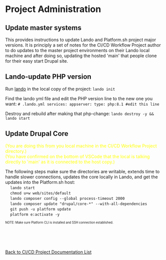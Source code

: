
# Project Administration
## Update master systems

This provides instructions to update Lando and Platform.sh project major versions.  It is principly a set of notes for the CI/CD Workflow Project author to do updates to the master project environments on their Lando local machine and after doing so, updating the hosted 'main' that people clone for their easy start Drupal site.

## Lando-update PHP version

Run [lando](https://docs.lando.dev/) in the local copy of the project:
`lando init`

Find the lando yml file and edit the PHP version line to the new one you want:
`# .lando.yml
services:
  appserver:
    type: php:8.1 #edit this line`

Destroy and rebuild after making that php-change:
`lando destroy -y && lando start`

## Update Drupal Core
<font color=yellow>(You are doing this from you local machine in the CI/CD Workflow Project directory.)</font><br>
<font color=yellow>(You have confirmed on the bottom of VSCode that the local is talking directly to 'main' as it is connected to the host copy.)</font>

The following steps make sure the directories are writable, extends time to handle slower connections, updates the core locally in Lando, and get the updates into the Platform.sh host:<br> 
&nbsp;&nbsp;&nbsp;&nbsp;`lando start`<br>
&nbsp;&nbsp;&nbsp;&nbsp;`chmod u+w web/sites/default`<br>
&nbsp;&nbsp;&nbsp;&nbsp;`lando composer config --global process-timeout 2000`<br>
&nbsp;&nbsp;&nbsp;&nbsp;`lando composer update "drupal/core-*" --with-all-dependencies`<br>
&nbsp;&nbsp;&nbsp;&nbsp;`git push -u platform update`<br>
&nbsp;&nbsp;&nbsp;&nbsp;`platform e:activate -y`<br>

<sup><sub>NOTE: Make sure Platform CLI is installed and SSH connection established.</sub></sup><br>

<br>
<br>
<br>

[Back to CI/CD Project Documentation List](../book/drupalcicd.md#i-kind-of-need-to-know-how-it-works)

